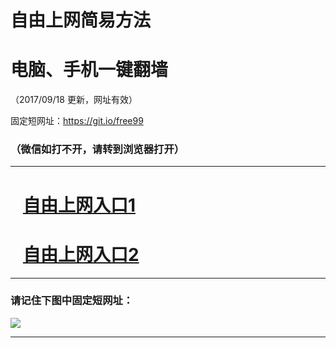 ﻿# 自由上网简易方法

# 电脑、手机一键翻墙

（2017/09/18 更新，网址有效）

固定短网址：https://git.io/free99

### （微信如打不开，请转到浏览器打开）


***





# &nbsp;&nbsp; <a href="http://ft2913214565.fwq-tz1005.info/fwqtz01.html?t=0918001517 " target="_blank">自由上网入口1</a>
# &nbsp;&nbsp; <a href="http://ft2641129454.fwq-tz1006.info/fwqtz02.html?t=091800122949 " target="_blank">自由上网入口2</a>
***

### 请记住下图中固定短网址：

<img src="https://s3-us-west-2.amazonaws.com/fwq-1001/yjfq-20170905okok.png" /> 


***

